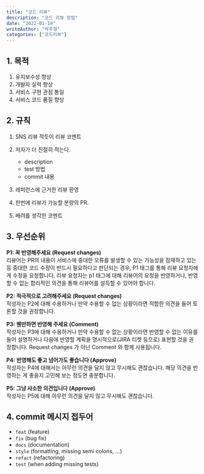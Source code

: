 ```yaml
---
title: "코드 리뷰"
description: "코드 리뷰 방법"
date: "2022-01-19"
writeAuthor: "박주형"
categories: ["코드리뷰"]
---
```


## 1. 목적

1. 유지보수성 향상
2. 개발자 실력 향상
3. 서비스 구현 관점 통일
4. 서비스 코드 품질 향상

## 2. 규칙

1. SNS 리뷰 적듯이 리뷰 코멘트
2. 저자가 더 친절히 적는다.

   - description
   - test 방법
   - commit 내용

3. 레퍼런스에 근거한 리뷰 환영
4. 한번에 리뷰가 가능할 분량의 PR.
5. 배려를 생각한 코멘트

## 3. 우선순위

**P1: 꼭 반영해주세요 (Request changes)**  
리뷰어는 PR의 내용이 서비스에 중대한 오류를 발생할 수 있는 가능성을 잠재하고 있는 등 중대한 코드 수정이 반드시 필요하다고 판단되는 경우, P1 태그를 통해 리뷰 요청자에게 수정을 요청합니다. 리뷰 요청자는 p1 태그에 대해 리뷰어의 요청을 반영하거나, 반영할 수 없는 합리적인 의견을 통해 리뷰어를 설득할 수 있어야 합니다.

**P2: 적극적으로 고려해주세요 (Request changes)**  
 작성자는 P2에 대해 수용하거나 만약 수용할 수 없는 상황이라면 적합한 의견을 들어 토론할 것을 권장합니다.

**P3: 웬만하면 반영해 주세요 (Comment)**  
작성자는 P3에 대해 수용하거나 만약 수용할 수 없는 상황이라면 반영할 수 없는 이유를 들어 설명하거나 다음에 반영할 계획을 명시적으로(JIRA 티켓 등으로) 표현할 것을 권장합니다. Request changes 가 아닌 Comment 와 함께 사용됩니다.

**P4: 반영해도 좋고 넘어가도 좋습니다 (Approve)**  
작성자는 P4에 대해서는 아무런 의견을 달지 않고 무시해도 괜찮습니다. 해당 의견을 반영하는 게 좋을지 고민해 보는 정도면 충분합니다.

**P5: 그냥 사소한 의견입니다 (Approve)**  
작성자는 P5에 대해 아무런 의견을 달지 않고 무시해도 괜찮습니다.

## 4. commit 메시지 접두어

- `feat` (feature)
- `fix` (bug fix)
- `docs` (documentation)
- `style` (formatting, missing semi colons, …)
- `refact` (refactoring)
- `test` (when adding missing tests)
